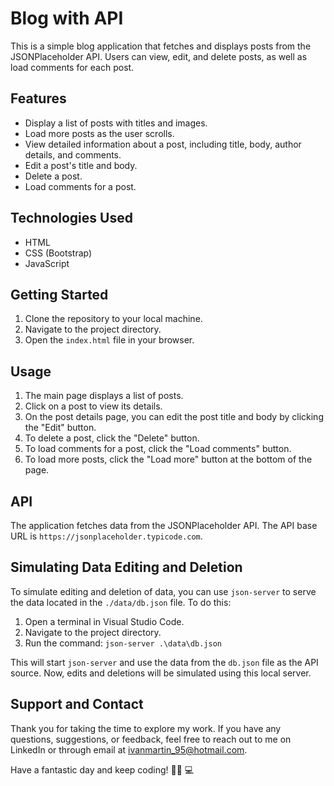 # Blog with API

This is a simple blog application that fetches and displays posts from the JSONPlaceholder API. Users can view, edit, and delete posts, as well as load comments for each post.

## Features

- Display a list of posts with titles and images.
- Load more posts as the user scrolls.
- View detailed information about a post, including title, body, author details, and comments.
- Edit a post's title and body.
- Delete a post.
- Load comments for a post.

## Technologies Used

- HTML
- CSS (Bootstrap)
- JavaScript

## Getting Started

1. Clone the repository to your local machine.
2. Navigate to the project directory.
3. Open the `index.html` file in your browser.

## Usage

1. The main page displays a list of posts.
2. Click on a post to view its details.
3. On the post details page, you can edit the post title and body by clicking the "Edit" button.
4. To delete a post, click the "Delete" button.
5. To load comments for a post, click the "Load comments" button.
6. To load more posts, click the "Load more" button at the bottom of the page.

## API

The application fetches data from the JSONPlaceholder API. The API base URL is `https://jsonplaceholder.typicode.com`.

## Simulating Data Editing and Deletion

To simulate editing and deletion of data, you can use `json-server` to serve the data located in the `./data/db.json` file. To do this:

1. Open a terminal in Visual Studio Code.
2. Navigate to the project directory.
3. Run the command: `json-server .\data\db.json`

This will start `json-server` and use the data from the `db.json` file as the API source. Now, edits and deletions will be simulated using this local server.

## Support and Contact

Thank you for taking the time to explore my work. If you have any questions, suggestions, or feedback, feel free to reach out to me on LinkedIn or through email at [ivanmartin_95@hotmail.com](mailto:ivanmartin_95@hotmail.com).

Have a fantastic day and keep coding! 👨‍💻 💻
